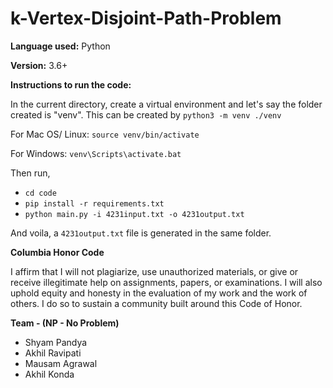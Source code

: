 # k-Vertex-Disjoint-Path-Problem

**Language used:** Python

**Version:** 3.6+

**Instructions to run the code:**

In the current directory, create a virtual environment and let's say the folder created is "venv". This can be created by `python3 -m venv ./venv`

For Mac OS/ Linux: `source venv/bin/activate`

For Windows: `venv\Scripts\activate.bat`

Then run,

- `cd code`
- `pip install -r requirements.txt`
- `python main.py -i 4231input.txt -o 4231output.txt`

And voila, a `4231output.txt` file is generated in the same folder.

**Columbia Honor Code**

I affirm that I will not plagiarize, use unauthorized materials, or give or receive illegitimate help on assignments,
papers, or examinations. I will also uphold equity and honesty in the evaluation of my work and the work of others.
I do so to sustain a community built around this Code of Honor.

**Team - (NP - No Problem)**

- Shyam Pandya
- Akhil Ravipati
- Mausam Agrawal
- Akhil Konda
